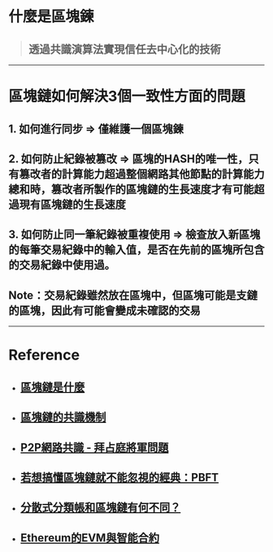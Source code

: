 # 什麼是區塊鍊
> ## 透過共識演算法實現**信任去中⼼化**的技術

---

# **區塊鏈如何解決3個一致性方面的問題**
## 1. 如何進行同步 => 僅維護一個區塊鍊
## 2. 如何防止紀錄被篡改 => 區塊的HASH的唯一性，只有篡改者的計算能力超過整個網路其他節點的計算能力總和時，篡改者所製作的區塊鏈的生長速度才有可能超過現有區塊鏈的生長速度
## 3. 如何防止同一筆紀錄被重複使用 => 檢查放入新區塊的每筆交易紀錄中的輸入值，是否在先前的區塊所包含的交易紀錄中使用過。

## **Note**：交易紀錄雖然放在區塊中，但區塊可能是支鏈的區塊，因此有可能會變成未確認的交易

---

# Reference
- ## [區塊鏈是什麼](https://medium.com/taipei-ethereum-meetup/blockchain-eli5-329891e367f9)
- ## [區塊鏈的共識機制](https://www.techbang.com/posts/93343-pow-pos-dpos)
- ## [P2P網路共識 - 拜占庭將軍問題](https://ithelp.ithome.com.tw/articles/10216159)
- ## [若想搞懂區塊鏈就不能忽視的經典：PBFT](https://medium.com/taipei-ethereum-meetup/intro-to-pbft-31187f255e68)
- ## [分散式分類帳和區塊鏈有何不同？](https://www.ithome.com.tw/news/105609)
- ## [Ethereum的EVM與智能合約](https://ithelp.ithome.com.tw/articles/10216369)